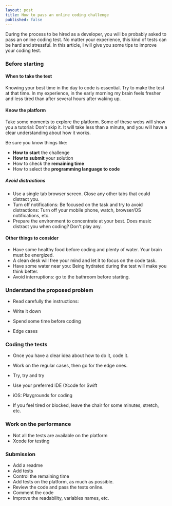 ```yaml
---
layout: post
title: How to pass an online coding challenge
published: false
---
```


During the process to be hired as a developer, you will be probably asked to pass an online coding test.
No matter your experience, this kind of tests can be hard and stressful.
In this article, I will give you some tips to improve your coding test.

### Before starting

#### When to take the test
Knowing your best time in the day to code is essential. Try to make the test at that time.
In my experience, in the early morning my brain feels fresher and less tired than after several hours after waking up.

#### Know the platform
Take some moments to explore the platform. Some of these webs will show you a tutorial: Don't skip it.
It will take less than a minute, and you will have a clear understanding about how it works.

Be sure you know things like:
- **How to start** the challenge
- **How to submit** your solution
- How to check the **remaining time**
- How to select the **programming language to code**

##### Avoid distractions
- Use a single tab browser screen. Close any other tabs that could distract you.
- Turn off notifications: Be focused on the task and try to avoid distractions: Turn off your mobile phone, watch, browser/OS notifications, etc.
- Prepare the environment to concentrate at your best. Does music distract you when coding? Don't play any.

#### Other things to consider
- Have some healthy food before coding and plenty of water. Your brain must be energized.
- A clean desk will free your mind and let it to focus on the code task.
- Have some water near you: Being hydrated during the test will make you think better.
- Avoid interruptions: go to the bathroom before starting.

### Understand the proposed problem
- Read carefully the instructions: 
- Write it down
- Spend some time before coding

- Edge cases

### Coding the tests
- Once you have a clear idea about how to do it, code it.
- Work on the regular cases, then go for the edge ones.

- Try, try and try
- Use your preferred IDE (Xcode for Swift
- iOS: Playgrounds for coding

- If you feel tired or blocked, leave the chair for some minutes, stretch, etc.

### Work on the performance
- Not all the tests are available on the platform
- Xcode for testing

### Submission
- Add a readme
- Add tests
- Control the remaining time
- Add tests on the platform, as much as possible.
- Review the code and pass the tests online.
- Comment the code
- Improve the readability, variables names, etc.
